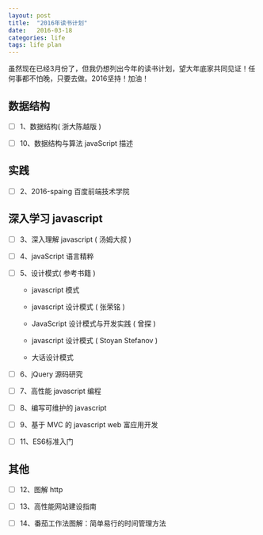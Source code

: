 ```yaml
---
layout: post
title:  "2016年读书计划"
date:   2016-03-18
categories: life
tags: life plan
---
```


虽然现在已经3月份了，但我仍想列出今年的读书计划，望大年底家共同见证！任何事都不怕晚，只要去做。2016坚持！加油！

## 数据结构

- [ ] 1、数据结构( 浙大陈越版 )

- [ ] 10、数据结构与算法 javaScript 描述

## 实践

- [ ] 2、2016-spaing 百度前端技术学院

## 深入学习 javascript

- [ ] 3、深入理解 javascript ( 汤姆大叔 )

- [ ] 4、javaScript 语言精粹

- [ ] 5、设计模式( 参考书籍 )

    - javascript 模式

    - javascript 设计模式 ( 张荣铭 )

    - JavaScript 设计模式与开发实践 ( 曾探 )

    - javascript 设计模式 ( Stoyan Stefanov )

    - 大话设计模式

- [ ] 6、jQuery 源码研究

- [ ] 7、高性能 javascript 编程

- [ ] 8、编写可维护的 javascript

- [ ] 9、基于 MVC 的 javascript web 富应用开发

- [ ] 11、ES6标准入门

## 其他

- [ ] 12、图解 http

- [ ] 13、高性能网站建设指南

- [ ] 14、番茄工作法图解：简单易行的时间管理方法
